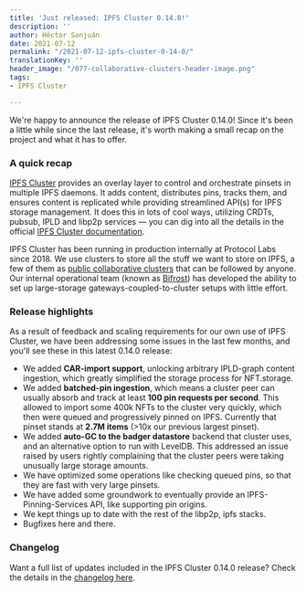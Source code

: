 ```yaml
---
title: 'Just released: IPFS Cluster 0.14.0!'
description: ''
author: Héctor Sanjuán
date: 2021-07-12
permalink: "/2021-07-12-ipfs-cluster-0-14-0/"
translationKey: ''
header_image: "/077-collaborative-clusters-header-image.png"
tags:
- IPFS Cluster

---
```

We're happy to announce the release of IPFS Cluster 0.14.0! Since it's been a little while since the last release, it's worth making a small recap on the project and what it has to offer.

### A quick recap

[IPFS Cluster](https://cluster.ipfs.io) provides an overlay layer to control and orchestrate pinsets in multiple IPFS daemons. It adds content, distributes pins, tracks them, and ensures content is replicated while providing streamlined API(s) for IPFS storage management. It does this in lots of cool ways, utilizing CRDTs, pubsub, IPLD and libp2p services — you can dig into all the details in the official [IPFS Cluster documentation](https://cluster.ipfs.io/documentation/).

IPFS Cluster has been running in production internally at Protocol Labs since 2018. We use clusters to store all the stuff we want to store on IPFS, a few of them as [public collaborative clusters](https://collab.ipfscluster.io/) that can be followed by anyone. Our internal operational team (known as [Bifrost](https://en.wikipedia.org/wiki/Bifr%C3%B6st)) has developed the ability to set up large-storage gateways-coupled-to-cluster setups with little effort. 

### Release highlights

As a result of feedback and scaling requirements for our own use of IPFS Cluster, we have been addressing some issues in the last few months, and you'll see these in this latest 0.14.0 release:

* We added **CAR-import support**, unlocking arbitrary IPLD-graph content ingestion, which greatly simplified the storage process for NFT.storage.
* We added **batched-pin ingestion**, which means a cluster peer can usually absorb and track at least **100 pin requests per second**. This allowed to import some 400k NFTs to the cluster very quickly, which then were queued and progressively pinned on IPFS. Currently that pinset stands at **2.7M items** (>10x our previous largest pinset).
* We added **auto-GC to the badger datastore** backend that cluster uses, and an alternative option to run with LevelDB. This addressed an issue raised by users rightly complaining that the cluster peers were taking unusually large storage amounts.
* We have optimized some operations like checking queued pins, so that they are fast with very large pinsets.
* We have added some groundwork to eventually provide an IPFS-Pinning-Services API, like supporting pin origins.
* We kept things up to date with the rest of the libp2p, ipfs stacks.
* Bugfixes here and there.

### Changelog

Want a full list of updates included in the IPFS Cluster 0.14.0 release? Check the details in the [changelog here](https://github.com/ipfs/ipfs-cluster/blob/master/CHANGELOG.md).